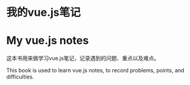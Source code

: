 # 我的vue.js笔记

# My vue.js notes

这本书用来做学习vue.js笔记，记录遇到的问题、重点以及难点。

This book is used to learn vue.js notes, to record problems, points, and difficulties.




